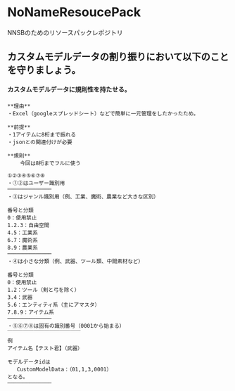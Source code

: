 # NoNameResoucePack
NNSBのためのリソースパックレポジトリ

## カスタムモデルデータの割り振りにおいて以下のことを守りましょう。



#### カスタムモデルデータに規則性を持たせる。
```
**理由**
・Excel（googleスプレッドシート）などで簡単に一元管理をしたかったため。
```

```
**前提**
・1アイテムに8桁まで振れる
・jsonとの関連付けが必要
```

```
**規則**
    今回は8桁までフルに使う

①②③④⑤⑥⑦⑧
・①②はユーザー識別用
──────────────
・③はジャンル識別用（例、工業、魔術、農業など大きな区別）

番号と分類
0：使用禁止
1.2.3：自由空間
4.5：工業系
6.7：魔術系
8.9：農業系
──────────────
・④は小さな分類（例、武器、ツール類、中間素材など）

番号と分類
0：使用禁止
1.2：ツール（剣と弓を除く）
3.4：武器
5.6：エンティティ系（主にアマスタ）
7.8.9：アイテム系
──────────────
・⑤⑥⑦⑧は固有の識別番号（0001から始まる）
￣￣￣￣￣￣￣￣￣￣￣￣￣￣
例
アイテム名【テスト君】（武器）

モデルデータidは
   CustomModelData：（01,1,3,0001）
となる。
──────────────
